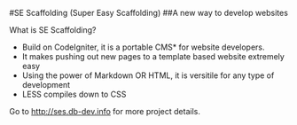 #SE Scaffolding (Super Easy Scaffolding)
##A new way to develop websites

What is SE Scaffolding?

* Build on CodeIgniter, it is a portable CMS* for website developers.
* It makes pushing out new pages to a template based website extremely easy
* Using the power of Markdown OR HTML, it is versitile for any type of development
* LESS compiles down to CSS

Go to <http://ses.db-dev.info> for more project details.